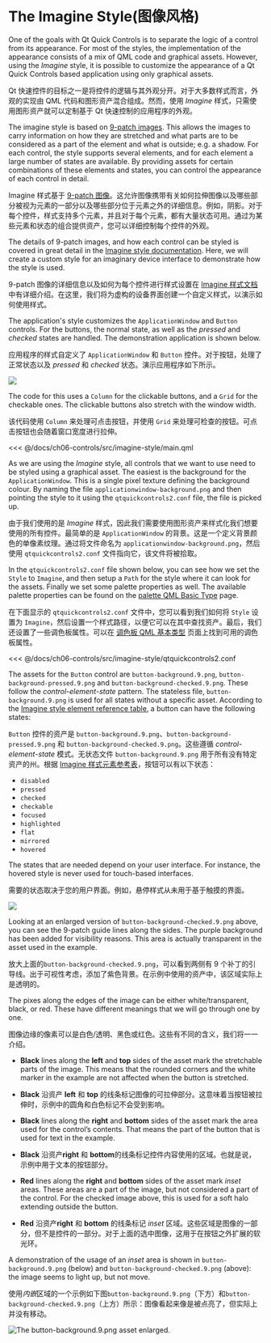 # The Imagine Style(图像风格)

One of the goals with Qt Quick Controls is to separate the logic of a control from its appearance. For most of the styles, the implementation of the appearance consists of a mix of QML code and graphical assets. However, using the *Imagine* style, it is possible to customize the appearance of a Qt Quick Controls based application using only graphical assets.

Qt 快速控件的目标之一是将控件的逻辑与其外观分开。对于大多数样式而言，外观的实现由 QML 代码和图形资产混合组成。然而，使用 *Imagine* 样式，只需使用图形资产就可以定制基于 Qt 快速控制的应用程序的外观。



The imagine style is based on [9-patch images](https://developer.android.com/guide/topics/graphics/drawables#nine-patch). This allows the images to carry information on how they are stretched and what parts are to be considered as a part of the element and what is outside; e.g. a shadow. For each control, the style supports several elements, and for each element a large number of states are available. By providing assets for certain combinations of these elements and states, you can control the appearance of each control in detail.

Imagine 样式基于 [9-patch 图像](https://developer.android.com/guide/topics/graphics/drawables#nine-patch)。这允许图像携带有关如何拉伸图像以及哪些部分被视为元素的一部分以及哪些部分位于元素之外的详细信息。例如，阴影。对于每个控件，样式支持多个元素，并且对于每个元素，都有大量状态可用。通过为某些元素和状态的组合提供资产，您可以详细控制每个控件的外观。




The details of 9-patch images, and how each control can be styled is covered in great detail in the [Imagine style documentation](https://doc.qt.io/qt-6/qtquickcontrols2-imagine.html). Here, we will create a custom style for an imaginary device interface to demonstrate how the style is used.

9-patch 图像的详细信息以及如何为每个控件进行样式设置在 [Imagine 样式文档](https://doc.qt.io/qt-6/qtquickcontrols2-imagine.html)中有详细介绍。在这里，我们将为虚构的设备界面创建一个自定义样式，以演示如何使用样式。

The application's style customizes the `ApplicationWindow` and `Button` controls. For the buttons, the normal state, as well as the *pressed* and *checked* states are handled. The demonstration application is shown below.

应用程序的样式自定义了 `ApplicationWindow` 和 `Button` 控件。对于按钮，处理了正常状态以及 *pressed* 和 *checked* 状态。演示应用程序如下所示。

![](./assets/style-imagine-example.png)

The code for this uses a `Column` for the clickable buttons, and a `Grid` for the checkable ones. The clickable buttons also stretch with the window width.

该代码使用 `Column` 来处理可点击按钮，并使用 `Grid` 来处理可检查的按钮。可点击按钮也会随着窗口宽度进行拉伸。

<<< @/docs/ch06-controls/src/imagine-style/main.qml

As we are using the *Imagine* style, all controls that we want to use need to be styled using a graphical asset. The easiest is the background for the `ApplicationWindow`. This is a single pixel texture defining the background colour. By naming the file `applicationwindow-background.png` and then pointing the style to it using the `qtquickcontrols2.conf` file, the file is picked up.

由于我们使用的是 *Imagine* 样式，因此我们需要使用图形资产来样式化我们想要使用的所有控件。最简单的是 `ApplicationWindow` 的背景。这是一个定义背景颜色的单像素纹理。通过将文件命名为 `applicationwindow-background.png`，然后使用 `qtquickcontrols2.conf` 文件指向它，该文件将被拾取。

In the `qtquickcontrols2.conf` file shown below, you can see how we set the `Style` to `Imagine`, and then setup a `Path` for the style where it can look for the assets. Finally we set some palette properties as well. The available palette properties can be found on the [palette QML Basic Type](https://doc.qt.io/qt-6/qml-palette.html#qtquickcontrols2-palette) page.

在下面显示的 `qtquickcontrols2.conf` 文件中，您可以看到我们如何将 `Style` 设置为 `Imagine`，然后设置一个样式路径，以便它可以在其中查找资产。最后，我们还设置了一些调色板属性。可以在 [调色板 QML 基本类型](https://doc.qt.io/qt-6/qml-palette.html#qtquickcontrols2-palette) 页面上找到可用的调色板属性。

<<< @/docs/ch06-controls/src/imagine-style/qtquickcontrols2.conf

The assets for the `Button` control are `button-background.9.png`, `button-background-pressed.9.png` and `button-background-checked.9.png`. These follow the *control*-*element*-*state* pattern. The stateless file, `button-background.9.png` is used for all states without a specific asset. According to the [Imagine style element reference table](https://doc.qt.io/qt-6/qtquickcontrols2-imagine.html#element-reference), a button can have the following states:

`Button` 控件的资产是 `button-background.9.png`、`button-background-pressed.9.png` 和 `button-background-checked.9.png`。这些遵循 *control*-*element*-*state* 模式。无状态文件 `button-background.9.png` 用于所有没有特定资产的州。根据 [Imagine 样式元素参考表](https://doc.qt.io/qt-6/qtquickcontrols2-imagine.html#element-reference)，按钮可以有以下状态：


* `disabled`
* `pressed`
* `checked`
* `checkable`
* `focused`
* `highlighted`
* `flat`
* `mirrored`
* `hovered`

The states that are needed depend on your user interface. For instance, the hovered style is never used for touch-based interfaces.

需要的状态取决于您的用户界面。例如，悬停样式从未用于基于触摸的界面。


![](./assets/button-background-checked-enlarged.9.png)

Looking at an enlarged version of `button-background-checked.9.png` above, you can see the 9-patch guide lines along the sides. The purple background has been added for visibility reasons. This area is actually transparent in the asset used in the example.

放大上面的`button-background-checked.9.png`，可以看到两侧有 9 个补丁的引导线。出于可视性考虑，添加了紫色背景。在示例中使用的资产中，该区域实际上是透明的。

The pixes along the edges of the image can be either white/transparent, black, or red. These have different meanings that we will go through one by one.

图像边缘的像素可以是白色/透明、黑色或红色。这些有不同的含义，我们将一一介绍。


* **Black** lines along the **left** and **top** sides of the asset mark the stretchable parts of the image. This means that the rounded corners and the white marker in the example are not affected when the button is stretched.
* **Black** 沿资产 **left** 和 **top** 的线条标记图像的可拉伸部分。这意味着当按钮被拉伸时，示例中的圆角和白色标记不会受到影响。


* **Black** lines along the **right** and **bottom** sides of the asset mark the area used for the control’s contents. That means the part of the button that is used for text in the example.
* **Black** 沿资产**right** 和 **bottom**的线条标记控件内容使用的区域。也就是说，示例中用于文本的按钮部分。

* **Red** lines along the **right** and **bottom** sides of the asset mark *inset* areas. These areas are a part of the image, but not considered a part of the control. For the checked image above, this is used for a soft halo extending outside the button.
* **Red** 沿资产**right** 和 **bottom**  的线条标记 *inset* 区域。这些区域是图像的一部分，但不是控件的一部分。对于上面的选中图像，这用于在按钮之外扩展的软光环。

A demonstration of the usage of an *inset* area is shown in `button-background.9.png` (below) and `button-background-checked.9.png` (above): the image seems to light up, but not move.


使用*内嵌*区域的一个示例如下图`button-background.9.png`（下方）和`button-background-checked.9.png`（上方）所示：图像看起来像是被点亮了，但实际上并没有移动。

![The ``button-background.9.png`` asset enlarged.](./assets/button-background-enlarged.9.png)

